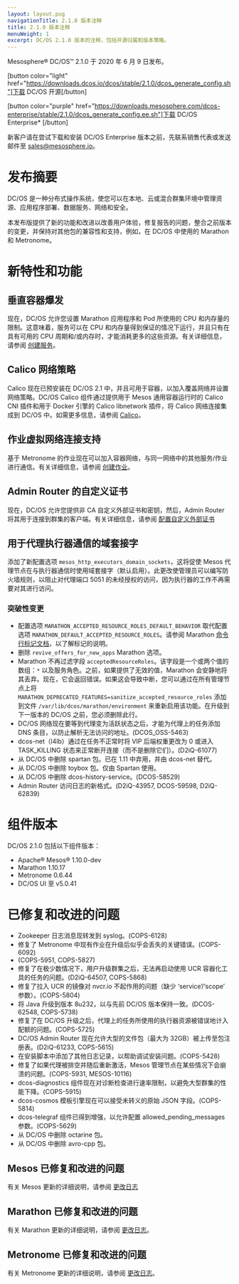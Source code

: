 ```yaml
---
layout: layout.pug
navigationTitle: 2.1.0 版本注释
title: 2.1.0 版本注释
menuWeight: 1
excerpt: DC/OS 2.1.0 版本的注释，包括开源归属和版本策略。
---
```

Mesosphere&reg; DC/OS&trade; 2.1.0 于 2020 年 6 月 9 日发布。

[button color="light" href="https://downloads.dcos.io/dcos/stable/2.1.0/dcos_generate_config.sh"]下载 DC/OS 开源[/button]

[button color="purple" href="https://downloads.mesosphere.com/dcos-enterprise/stable/2.1.0/dcos_generate_config.ee.sh"]下载 DC/OS Enterprise* [/button]

新客户请在尝试下载和安装 DC/OS Enterprise 版本之前，先联系销售代表或发送邮件至 <a href="mailto:sales@mesosphere.io">sales@mesosphere.io</a>。

# 发布摘要
DC/OS 是一种分布式操作系统，使您可以在本地、云或混合群集环境中管理资源、应用程序部署、数据服务、网络和安全。

本发布版提供了新的功能和改进以改善用户体验，修复报告的问题，整合之前版本的变更，并保持对其他包的兼容性和支持，例如，在 DC/OS 中使用的 Marathon 和 Metronome。

# 新特性和功能 

## 垂直容器爆发
现在，DC/OS 允许您设置 Marathon 应用程序和 Pod 所使用的 CPU 和内存量的限制。这意味着，服务可以在 CPU 和内存量得到保证的情况下运行，并且只有在具有可用的 CPU 周期和/或内存时，才能消耗更多的这些资源。有关详细信息，请参阅 [创建服务](/mesosphere/dcos/cn/2.1/deploying-services/creating-services/)。

## Calico 网络策略
Calico 现在已预安装在 DC/OS 2.1 中，并且可用于容器，以加入覆盖网络并设置网络策略。DC/OS Calico 组件通过提供用于 Mesos 通用容器运行时的 Calico CNI 插件和用于 Docker 引擎的 Calico libnetwork 插件，将 Calico 网络连接集成到 DC/OS 中。如需更多信息，请参阅 [Calico](/mesosphere/dcos/cn/2.1/networking/SDN/calico)。

## 作业虚拟网络连接支持
基于 Metronome 的作业现在可以加入容器网络，与同一网络中的其他服务/作业进行通信。有关详细信息，请参阅 [创建作业](/mesosphere/dcos/cn/2.1/deploying-jobs/quickstart/)。

## Admin Router 的自定义证书
现在，DC/OS 允许您提供非 CA 自定义外部证书和密钥，然后，Admin Router 将其用于连接到群集的客户端。有关详细信息，请参阅 [配置自定义外部证书](/mesosphere/dcos/cn/2.1/security/ent/tls-ssl/ar-custom/)

## 用于代理执行器通信的域套接字
添加了新配置选项 `mesos_http_executors_domain_sockets`，这将促使 Mesos 代理节点在与执行器通信时使用域套接字（默认启用）。此更改使管理员可以编写防火墙规则，以阻止对代理端口 5051 的未经授权的访问，因为执行器的工作不再需要对其进行访问。

### 突破性变更
- 配置选项 `MARATHON_ACCEPTED_RESOURCE_ROLES_DEFAULT_BEHAVIOR` 取代配置选项 `MARATHON_DEFAULT_ACCEPTED_RESOURCE_ROLES`。请参阅 Marathon [命令行标记文档](https://github.com/mesosphere/marathon/blob/master/docs/docs/command-line-flags.md)，以了解标记的说明。
- 删除 `revive_offers_for_new_apps` Marathon 选项。
- Marathon 不再过滤字段 `acceptedResourceRoles`。该字段是一个或两个值的数组：`*` 以及服务角色。之前，如果提供了无效的值，Marathon 会安静地将其丢弃。现在，它会返回错误。如果这会导致中断，您可以通过在所有管理节点上将 `MARATHON_DEPRECATED_FEATURES=sanitize_accepted_resource_roles` 添加到文件 `/var/lib/dcos/marathon/environment` 来重新启用该功能。在升级到下一版本的 DC/OS 之前，您必须删除此行。
- DC/OS 网络现在要等到代理变为活跃状态之后，才能为代理上的任务添加 DNS 条目，以防止解析无法访问的地址。(DCOS_OSS-5463)
- dcos-net（l4lb）通过在任务不正常时将 VIP 后端权重更改为 0 或进入 TASK_KILLING 状态来正常断开连接（而不是删除它们）。(D2iQ-61077)
- 从 DC/OS 中删除 spartan 包。已在 1.11 中弃用，并由 dcos-net 替代。
- 从 DC/OS 中删除 toybox 包。仅由 Spartan 使用。
- 从 DC/OS 中删除 dcos-history-service。(DCOS-58529)
- Admin Router 访问日志的新格式。(D2iQ-43957, DCOS-59598, D2iQ-62839)

# 组件版本
DC/OS 2.1.0 包括以下组件版本：

- Apache&reg; Mesos&reg; 1.10.0-dev
- Marathon 1.10.17
- Metronome 0.6.44
- DC/OS UI 至 v5.0.41

# 已修复和改进的问题
- Zookeeper 日志消息现转发到 syslog。(COPS-6128)
- 修复了 Metronome 中现有作业在升级后似乎会丢失的关键错误。(COPS-6092)
- (COPS-5951, COPS-5827)
- 修复了在极少数情况下，用户升级群集之后，无法再启动使用 UCR 容器化工具的任务的问题。(D2iQ-64507, COPS-5868)
- 修复了拉入 UCR 的镜像对 nvcr.io 不起作用的问题（缺少 ‘service’/‘scope’ 参数）。(COPS-5804)
- 将 Java 升级到版本 8u232，以与先前 DC/OS 版本保持一致。(DCOS-62548, COPS-5738)
- 修复了在 DC/OS 升级之后，代理上的任务所使用的执行器资源被错误地计入配额的问题。(COPS-5725)
- DC/OS Admin Router 现在允许大型的文件包（最大为 32GB）被上传至包注册表。(D2iQ-61233, COPS-5615)
- 在安装脚本中添加了其他日志记录，以帮助调试安装问题。(COPS-5428)
- 修复了如果代理被排空并随后重新激活，Mesos 管理节点在某些情况下会崩溃的问题。(COPS-5931, MESOS-10116)
- dcos-diagnostics 组件现在对诊断检查进行速率限制，以避免大型群集的性能下降。(COPS-5915)
- dcos-cosmos 模板引擎现在可以接受未转义的原始 JSON 字段。(COPS-5814)
- dcos-telegraf 组件已得到增强，以允许配置 allowed_pending_messages 参数。(COPS-5629)
- 从 DC/OS 中删除 octarine 包。
- 从 DC/OS 中删除 avro-cpp 包。

## Mesos 已修复和改进的问题
有关 Mesos 更新的详细说明，请参阅 [更改日志](https://github.com/apache/mesos/blob/1ff2fcd90eabd98786531748869b8596120f7dfe/CHANGELOG)

## Marathon 已修复和改进的问题
有关 Marathon 更新的详细说明，请参阅 [更改日志](https://github.com/mesosphere/marathon/blob/master/changelog.md)。

## Metronome 已修复和改进的问题
有关 Metronome 更新的详细说明，请参阅 [更改日志](https://github.com/dcos/metronome/blob/master/changelog.md)。
